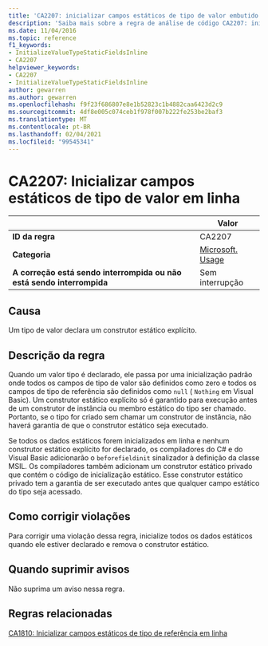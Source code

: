 ```yaml
---
title: 'CA2207: inicializar campos estáticos de tipo de valor embutido (análise de código)'
description: 'Saiba mais sobre a regra de análise de código CA2207: inicializar campos estáticos de tipo de valor embutido'
ms.date: 11/04/2016
ms.topic: reference
f1_keywords:
- InitializeValueTypeStaticFieldsInline
- CA2207
helpviewer_keywords:
- CA2207
- InitializeValueTypeStaticFieldsInline
author: gewarren
ms.author: gewarren
ms.openlocfilehash: f9f23f686807e8e1b52823c1b4882caa6423d2c9
ms.sourcegitcommit: 4df8e005c074ceb1f978f007b222fe253be2baf3
ms.translationtype: MT
ms.contentlocale: pt-BR
ms.lasthandoff: 02/04/2021
ms.locfileid: "99545341"
---
```

# <a name="ca2207-initialize-value-type-static-fields-inline"></a>CA2207: Inicializar campos estáticos de tipo de valor em linha

| | Valor |
|-|-|
| **ID da regra** |CA2207|
| **Categoria** |[Microsoft. Usage](usage-warnings.md)|
| **A correção está sendo interrompida ou não está sendo interrompida** |Sem interrupção|

## <a name="cause"></a>Causa

Um tipo de valor declara um construtor estático explícito.

## <a name="rule-description"></a>Descrição da regra

Quando um valor tipo é declarado, ele passa por uma inicialização padrão onde todos os campos de tipo de valor são definidos como zero e todos os campos de tipo de referência são definidos como `null` ( `Nothing` em Visual Basic). Um construtor estático explícito só é garantido para execução antes de um construtor de instância ou membro estático do tipo ser chamado. Portanto, se o tipo for criado sem chamar um construtor de instância, não haverá garantia de que o construtor estático seja executado.

Se todos os dados estáticos forem inicializados em linha e nenhum construtor estático explícito for declarado, os compiladores do C# e do Visual Basic adicionarão o `beforefieldinit` sinalizador à definição da classe MSIL. Os compiladores também adicionam um construtor estático privado que contém o código de inicialização estático. Esse construtor estático privado tem a garantia de ser executado antes que qualquer campo estático do tipo seja acessado.

## <a name="how-to-fix-violations"></a>Como corrigir violações

Para corrigir uma violação dessa regra, inicialize todos os dados estáticos quando ele estiver declarado e remova o construtor estático.

## <a name="when-to-suppress-warnings"></a>Quando suprimir avisos

Não suprima um aviso nessa regra.

## <a name="related-rules"></a>Regras relacionadas

[CA1810: Inicializar campos estáticos de tipo de referência em linha](ca1810.md)
